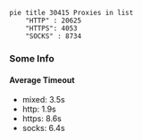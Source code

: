 
```mermaid
pie title 30415 Proxies in list
    "HTTP" : 20625
    "HTTPS": 4053
    "SOCKS" : 8734
```

### Some Info
#### Average Timeout

- mixed: 3.5s
- http: 1.9s
- https: 8.6s
- socks: 6.4s